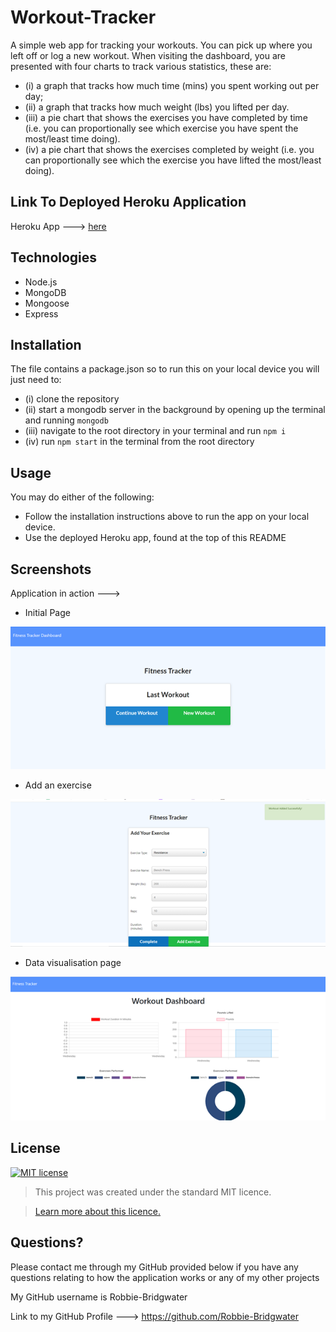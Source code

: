 # Workout-Tracker

A simple web app for tracking your workouts. You can pick up where you left off or log a new workout.
When visiting the dashboard, you are presented with four charts to track various statistics, these are:

* (i) a graph that tracks how much time (mins) you spent working out per day;
* (ii) a graph that tracks how much weight (lbs) you lifted per day.
* (iii) a pie chart that shows the exercises you have completed by time (i.e. you can proportionally see which exercise you have spent the most/least time doing).
* (iv) a pie chart that shows the exercises completed by weight (i.e. you can proportionally see which the exercise you have lifted the most/least doing).

## Link To Deployed Heroku Application
Heroku App ---> [here](https://workout-trakker.herokuapp.com/)

## Technologies

* Node.js
* MongoDB
* Mongoose
* Express

## Installation
The file contains a package.json so to run this on your local device you will just need to:
* (i) clone the repository
* (ii) start a mongodb server in the background by opening up the terminal and running `mongodb`
* (iii) navigate to the root directory in your terminal and run `npm i` 
* (iv) run `npm start` in the terminal from the root directory

## Usage
You may do either of the following:
* Follow the installation instructions above to run the app on your local device.
* Use the deployed Heroku app, found at the top of this README

## Screenshots
Application in action --->

- Initial Page

![image](public/img/screenshot1.png)

- Add an exercise

![image](public/img/screenshot2.png)

- Data visualisation page

![image](public/img/screenshot3.png)

## License
[![MIT license](https://img.shields.io/badge/License-MIT-blue.svg)](https://lbesson.mit-license.org/)

> This project was created under the standard MIT licence.

> [Learn more about this licence.](https://lbesson.mit-license.org/)

## Questions?

Please contact me through my GitHub provided below if you have any questions relating to how the application works or any of my other projects

My GitHub username is Robbie-Bridgwater

Link to my GitHub Profile ---> https://github.com/Robbie-Bridgwater
